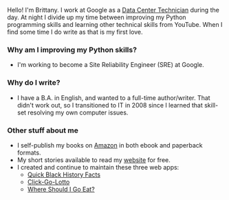 Hello! I'm Brittany. I work at Google as a [Data Center Technician](https://www.google.com/about/datacenters/) during the day. At night I divide up my time between improving my Python programming skills and learning other technical skills from YouTube. When I find some time I do write as that is my first love.

### Why am I improving my Python skills?
* I'm working to become a Site Reliability Engineer (SRE) at Google.

### Why do I write?
* I have a B.A. in English, and wanted to a full-time author/writer. That didn't work out, so I transitioned to IT in 2008 since I learned that skill-set resolving my own computer issues.

### Other stuff about me
* I self-publish my books on [Amazon](https://www.amazon.com/stores/Brittany-Gates/author/B005CKTPQI) in both ebook and paperback formats.
* My short stories available to read my [website](https://brittany-gates.com/short-stories/) for free.
* I created and continue to maintain these three web apps:
    * [Quick Black History Facts](https://quickblackhistoryfacts.com/)
    * [Click-Go-Lotto](https://clickgolotto.com/)
    * [Where Should I Go Eat?](https://www.whereshouldigoeat.com/)
